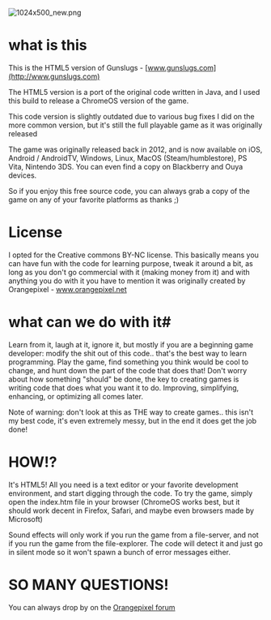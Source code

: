 ![1024x500_new.png](https://bitbucket.org/repo/zL8bKb/images/1549595751-1024x500_new.png)

# what is this #

This is the HTML5 version of Gunslugs - [www.gunslugs.com](http://www.gunslugs.com)

The HTML5 version is a port of the original code written in Java, and I used this build to release a ChromeOS version of the game. 

This code version is slightly outdated due to various bug fixes I did on the more common version, but it's still the full playable game as it was originally released

The game was originally released back in 2012, and is now available on iOS, Android / AndroidTV, Windows, Linux, MacOS (Steam/humblestore), PS Vita, Nintendo 3DS. You can even find a copy on Blackberry and Ouya devices.  

So if you enjoy this free source code, you can always grab a copy of the game on any of your favorite platforms as thanks ;)

# License #

I opted for the Creative commons BY-NC license. This basically means you can have fun with the code for learning purpose, tweak it around a bit, as long as you don't go commercial with it (making money from it) and with anything you do with it you have to mention it was originally created by Orangepixel - www.orangepixel.net

# what can we do with it#

Learn from it, laugh at it, ignore it, but mostly if you are a beginning game developer: modify the shit out of this code.. that's the best way to learn programming. Play the game, find something you think would be cool to change, and hunt down the part of the code that does that!
Don't worry about how something "should" be done, the key to creating games is writing code that does what you want it to do. Improving, simplifying, enhancing, or optimizing all comes later.

Note of warning: don't look at this as THE way to create games.. this isn't my best code, it's even extremely messy, but in the end it does get the job done! 

# HOW!? #

It's HTML5! All you need is a text editor or your favorite development environment, and start digging through the code.  To try the game, simply open the index.htm file in your browser (ChromeOS works best, but it should work decent in Firefox, Safari, and maybe even browsers made by Microsoft)

Sound effects will only work if you run the game from a file-server, and not if you run the game from the file-explorer. The code will detect it and just go in silent mode so it won't spawn a bunch of error messages either.

# SO MANY QUESTIONS! #

You can always drop by on the [Orangepixel forum](http://www.orangepixel.net/forum/)